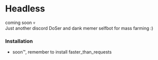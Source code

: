 # Headless
coming soon 💀 <br>
Just another discord DoSer and dank memer selfbot for mass farming :)

### Installation
- soon™️, remember to install faster_than_requests